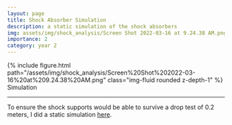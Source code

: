 ```yaml
---
layout: page
title: Shock Absorber Simulation
description: a static simulation of the shock absorbers
img: assets/img/shock_analysis/Screen Shot 2022-03-16 at 9.24.38 AM.png
importance: 2
category: year 2
---
```


<div class="row">
    <div class="col-sm mt-3 mt-md-0">
        {% include figure.html path="/assets/img/shock_analysis/Screen%20Shot%202022-03-16%20at%209.24.38%20AM.png" class="img-fluid rounded z-depth-1" %}
    </div>
</div>
<div class="caption">
    Simulation
</div>

<hr>

To ensure the shock supports would be able to survive a drop
test of 0.2 meters, I did a static simulation
<a href="https://docs.google.com/document/d/1seafgZ23EOEybDt5anBQhqGtAhc2YGv7yWh7lwq-8BQ/edit">here</a>.
